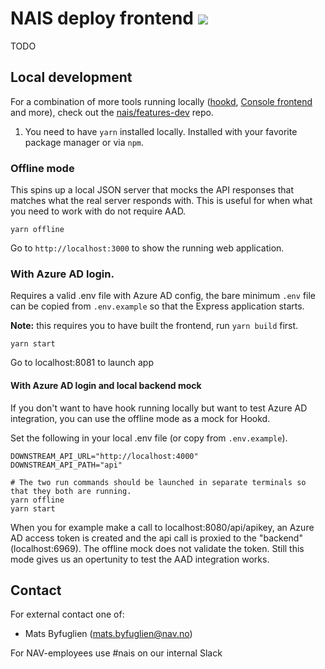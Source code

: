 # NAIS deploy frontend ![](https://github.com/nais/deploy-frontend/workflows/Build%20and%20deploy%20nais-deploy-frontend/badge.svg)

TODO

## Local development

For a combination of more tools running locally ([hookd](https://github.com/nais/deploy), [Console frontend](https://github.com/nais/console-frontend) and more), check out the [nais/features-dev](https://github.com/nais/features-dev) repo.

1. You need to have `yarn` installed locally. Installed with your favorite package manager or via `npm`.

### Offline mode

This spins up a local JSON server that mocks the API responses that matches what the real server responds with. This is useful for when what you need to work with do not require AAD.

```
yarn offline
```

Go to `http://localhost:3000` to show the running web application.

### With Azure AD login.

Requires a valid .env file with Azure AD config, the bare minimum `.env` file can be copied from `.env.example` so that the Express application starts.

**Note:** this requires you to have built the frontend, run `yarn build` first.

```
yarn start
```

Go to localhost:8081 to launch app

#### With Azure AD login and local backend mock

If you don't want to have hook running locally but want to test Azure AD integration, you can use the offline mode as a mock for Hookd.

Set the following in your local .env file (or copy from `.env.example`).

```
DOWNSTREAM_API_URL="http://localhost:4000"
DOWNSTREAM_API_PATH="api"
```

```
# The two run commands should be launched in separate terminals so that they both are running.
yarn offline
yarn start
```

When you for example make a call to localhost:8080/api/apikey, an Azure AD access token is created and the api call is proxied to the "backend" (localhost:6969). The offline mock does not validate the token. Still this mode gives us an opertunity to test the AAD integration works.

## Contact

For external contact one of:

- Mats Byfuglien (mats.byfuglien@nav.no)

For NAV-employees use #nais on our internal Slack
